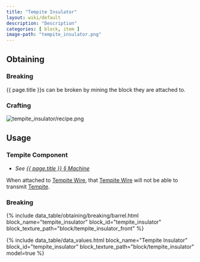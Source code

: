 ```yaml
---
title: "Tempite Insulator"
layout: wiki/default
description: "Description"
categories: [ block, item ]
image-path: "tempite_insulator.png"
---
```


## Obtaining
### Breaking
{{ page.title }}s can be broken by mining the block they are attached to.
### Crafting
![tempite_insulator/recipe.png](/assets/docs/tempite_insulator/recipe.png)

## Usage
### Tempite Component
- *See [{{ page.title }} § Machine ](#machine)*

When attached to [Tempite Wire](/wiki/Tempite_Wire), that [Tempite Wire](/wiki/Tempite_Wire) will not be able to transmit [Tempite](/wiki/Tempite).
### Breaking
{% include data_table/obtaining/breaking/barrel.html block_name="tempite_insulator" block_id="tempite_insulator" block_texture_path="block/tempite_insulator_front" %}

<!-- Data Values -->
<!-- ID -->
{% include data_table/data_values.html block_name="Tempite Insulator" block_id="tempite_insulator" block_texture_path="block/tempite_insulator" model=true %}
